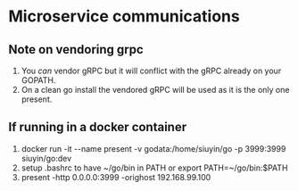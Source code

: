 # Microservice communications

## Note on vendoring grpc
1. You *can* vendor gRPC but it will conflict with the gRPC already on your GOPATH.
1. On a clean go install the vendored gRPC will be used as it is the only one present.

## If running in a docker container
1. docker run -it --name present -v godata:/home/siuyin/go -p 3999:3999 siuyin/go:dev
1. setup .bashrc to have ~/go/bin in PATH or export PATH=~/go/bin:$PATH
1. present -http 0.0.0.0:3999 -orighost 192.168.99.100
